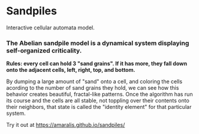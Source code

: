 # Sandpiles
Interactive cellular automata model.

### The Abelian sandpile model is a dynamical system displaying self-organized criticality.

**Rules: every cell can hold 3 "sand grains". If it has more, they fall down onto the adjacent cells, left, right, top, and bottom.**

By dumping a large amount of "sand" onto a cell, and coloring the cells acording to the number of sand grains they hold, we can see how this behavior creates beautiful, fractal-like patterns.
Once the algorithm has run its course and the cells are all stable, not toppling over their contents onto their neighbors, that state is called the "identity element" for that particular system.

Try it out at https://amaralis.github.io/sandpiles/
